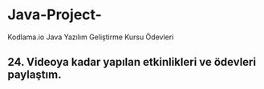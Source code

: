 # Java-Project-
Kodlama.io Java Yazılım Geliştirme Kursu Ödevleri

## 24. Videoya kadar yapılan etkinlikleri ve ödevleri paylaştım.
